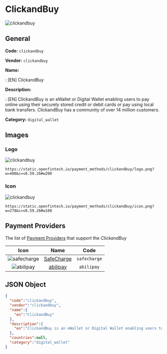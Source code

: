 
# ClickandBuy 
![clickandbuy](https://static.openfintech.io/payment_methods/clickandbuy/logo.png?w=400&c=v0.59.26#w200)  

## General 
**Code:** `clickandbuy` 
 
**Vendor:** `clickandbuy` 
 
**Name:** 
 
:	[EN] ClickandBuy 
 
**Description:** 
 
: [EN] ClickandBuy is an eWallet or Digital Wallet enabling users to pay online using their securely stored credit or debit cards or pay using local bank transfers. ClickandBuy has a community of over 14 million customers. 
 
**Category:** `digital_wallet` 
 

## Images 

### Logo 
![clickandbuy](https://static.openfintech.io/payment_methods/clickandbuy/logo.png?w=400&c=v0.59.26#w200)  

```
https://static.openfintech.io/payment_methods/clickandbuy/logo.png?w=400&c=v0.59.26#w200
```  

### Icon 
![clickandbuy](https://static.openfintech.io/payment_methods/clickandbuy/icon.png?w=278&c=v0.59.26#w100)  

```
https://static.openfintech.io/payment_methods/clickandbuy/icon.png?w=278&c=v0.59.26#w100
```  

## Payment Providers 
 
The list of [Payment Providers](/providers) that support the _ClickandBuy_ 

|Icon|Name|Code| 
|:---:|:---:|:---:| 
|![safecharge](https://static.openfintech.io/payment_providers/safecharge/icon.svg?w=278&c=v0.59.26#w100) |[SafeCharge ](/payment-providers/safecharge)|`safecharge`| 
|![abilipay](https://static.openfintech.io/payment_providers/abilipay/icon.png?w=278&c=v0.59.26#w100) |[abilipay](/payment-providers/abilipay)|`abilipay`| 
 

## JSON Object 

```json
{
  "code":"clickandbuy",
  "vendor":"clickandbuy",
  "name":{
    "en":"ClickandBuy"
  },
  "description":{
    "en":"ClickandBuy is an eWallet or Digital Wallet enabling users to pay online using their securely stored credit or debit cards or pay using local bank transfers. ClickandBuy has a community of over 14 million customers."
  },
  "countries":null,
  "category":"digital_wallet"
}
```  
